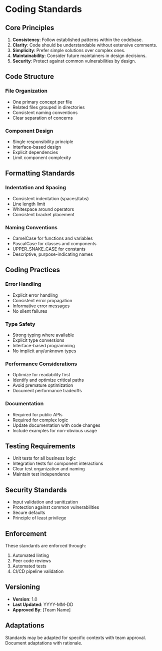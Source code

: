 # Coding Standards

## Core Principles

1. **Consistency**: Follow established patterns within the codebase.
2. **Clarity**: Code should be understandable without extensive comments.
3. **Simplicity**: Prefer simple solutions over complex ones.
4. **Maintainability**: Consider future maintainers in design decisions.
5. **Security**: Protect against common vulnerabilities by design.

## Code Structure

### File Organization

- One primary concept per file
- Related files grouped in directories
- Consistent naming conventions
- Clear separation of concerns

### Component Design

- Single responsibility principle
- Interface-based design
- Explicit dependencies
- Limit component complexity

## Formatting Standards

### Indentation and Spacing

- Consistent indentation (spaces/tabs)
- Line length limit
- Whitespace around operators
- Consistent bracket placement

### Naming Conventions

- CamelCase for functions and variables
- PascalCase for classes and components
- UPPER_SNAKE_CASE for constants
- Descriptive, purpose-indicating names

## Coding Practices

### Error Handling

- Explicit error handling
- Consistent error propagation
- Informative error messages
- No silent failures

### Type Safety

- Strong typing where available
- Explicit type conversions
- Interface-based programming
- No implicit any/unknown types

### Performance Considerations

- Optimize for readability first
- Identify and optimize critical paths
- Avoid premature optimization
- Document performance tradeoffs

### Documentation

- Required for public APIs
- Required for complex logic
- Update documentation with code changes
- Include examples for non-obvious usage

## Testing Requirements

- Unit tests for all business logic
- Integration tests for component interactions
- Clear test organization and naming
- Maintain test independence

## Security Standards

- Input validation and sanitization
- Protection against common vulnerabilities
- Secure defaults
- Principle of least privilege

## Enforcement

These standards are enforced through:

1. Automated linting
2. Peer code reviews
3. Automated tests
4. CI/CD pipeline validation

## Versioning

- **Version**: 1.0
- **Last Updated**: YYYY-MM-DD
- **Approved By**: [Team Name]

## Adaptations

Standards may be adapted for specific contexts with team approval. Document adaptations with rationale.